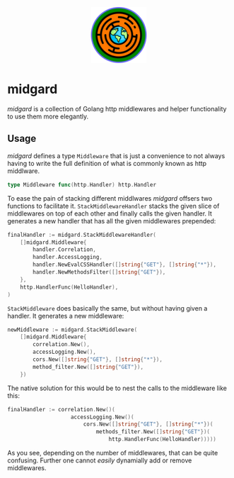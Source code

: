 <p align="center">
    <img src="midgard_logo.svg" width="25%" alt="Logo">
</p>

midgard
=======

*midgard* is a collection of Golang http middlewares and helper functionality
to use them more elegantly.

Usage
-----

*midgard* defines a type `Middleware` that is just a convenience to not always
having to write the full definition of what is commonly known as http middlware.

```go
type Middleware func(http.Handler) http.Handler
```

To ease the pain of stacking different middlwares *midgard* offsers two functions
to facilitate it. `StackMiddlewareHandler` stacks the given slice of middlewares
on top of each other and finally calls the given handler. It generates a new handler
that has all the given middlewares prepended:

```go
finalHandler := midgard.StackMiddlewareHandler(
    []midgard.Middleware{
        handler.Correlation,
        handler.AccessLogging,
        handler.NewEvalCSSHandler([]string{"GET"}, []string{"*"}),
        handler.NewMethodsFilter([]string{"GET"}),
    },
    http.HandlerFunc(HelloHandler),
)
```

`StackMiddleware` does basically the same, but without having given a handler.
It generates a new middleware:

```go
newMiddleware := midgard.StackMiddleware(
    []midgard.Middleware{
        correlation.New(),
        accessLogging.New(),
        cors.New([]string{"GET"}, []string{"*"}),
        method_filter.New([]string{"GET"}),
    })
```

The native solution for this would be to nest the calls to the middleware like this:

```go
finalHandler := correlation.New()(
                    accessLogging.New()(
                        cors.New([]string{"GET"}, []string{"*"})(
                            methods_filter.New([]string{"GET"})(
                                http.HandlerFunc(HelloHandler)))))
```

As you see, depending on the number of middlewares, that can be quite confusing.
Further one cannot _easily_ dynamially add or remove middlewares.
